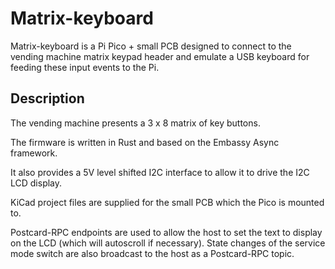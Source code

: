 # Matrix-keyboard

Matrix-keyboard is a Pi Pico + small PCB designed to connect to the vending machine matrix keypad header and emulate a USB keyboard for feeding these input events to the Pi.

## Description

The vending machine presents a 3 x 8 matrix of key buttons.

The firmware is written in Rust and based on the Embassy Async framework.

It also provides a 5V level shifted I2C interface to allow it to drive the I2C LCD display.

KiCad project files are supplied for the small PCB which the Pico is mounted to.

Postcard-RPC endpoints are used to allow the host to set the text to display on the LCD (which will autoscroll if necessary).
State changes of the service mode switch are also broadcast to the host as a Postcard-RPC topic.
